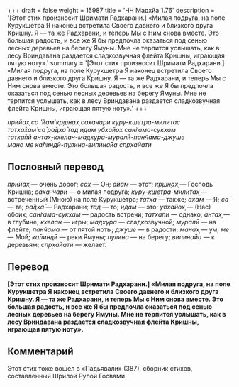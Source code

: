 +++
draft = false
weight = 15987
title = 'ЧЧ Мадхйа 1.76'
description = '[Этот стих произносит Шримати Радхарани.] «Милая подруга, на поле Курукшетра Я наконец встретила Своего давнего и близкого друга Кришну. Я — та же Радхарани, и теперь Мы с Ним снова вместе. Это большая радость, и все же Я бы предпочла оказаться под сенью лесных деревьев на берегу Ямуны. Мне не терпится услышать, как в лесу Вриндавана раздается сладкозвучная флейта Кришны, играющая пятую ноту».'
summary = '[Этот стих произносит Шримати Радхарани.] «Милая подруга, на поле Курукшетра Я наконец встретила Своего давнего и близкого друга Кришну. Я — та же Радхарани, и теперь Мы с Ним снова вместе. Это большая радость, и все же Я бы предпочла оказаться под сенью лесных деревьев на берегу Ямуны. Мне не терпится услышать, как в лесу Вриндавана раздается сладкозвучная флейта Кришны, играющая пятую ноту».'
+++

_прийах̣ со ’йам̇ кр̣шн̣ах̣ сахачари куру-кшетра-милитас  
татха̄хам̇ са̄ ра̄дха̄ тад идам убхайох̣ сан̇гама-сукхам  
татха̄пй антах̣-кхелан-мадхура-муралӣ-пан̃чама-джуше  
мано ме ка̄линдӣ-пулина-випина̄йа спр̣хайати_

## Пословный перевод

_прийах̣_ — очень дорог; _сах̣_ — Он; _айам_ — этот; _кр̣шн̣ах̣_ — Господь Кришна; _саха_\-_чари_ — о милая подруга; _куру_\-_кшетра_\-_милитах̣_ — встреченный (Мною) на поле Курукшетра; _татха̄_ — также; _ахам_ — Я; _са̄_ — та; _ра̄дха̄_ — Радхарани; _тад_ — то; _идам_ — это; _убхайох̣_ — (Нас) обоих; _сан̇гама_\-_сукхам_ — радость встречи; _татха̄пи_ — однако; _антах̣_ — в глубине; _кхелан_ — игры; _мадхура_ — сладкозвучной; _муралӣ_ — на флейте; _пан̃чама_ — от пятой ноты; _джуше_ — в радости; _манах̣_ — ум; _ме_ — Мой; _ка̄линдӣ_ — реки Ямуны; _пулина_ — на берегу; _випина̄йа_ — к деревьям; _спр̣хайати_ — желает.

## Перевод

**\[Этот стих произносит Шримати Радхарани.\] «Милая подруга, на поле Курукшетра Я наконец встретила Своего давнего и близкого друга Кришну. Я — та же Радхарани, и теперь Мы с Ним снова вместе. Это большая радость, и все же Я бы предпочла оказаться под сенью лесных деревьев на берегу Ямуны. Мне не терпится услышать, как в лесу Вриндавана раздается сладкозвучная флейта Кришны, играющая пятую ноту».**

## Комментарий

Этот стих тоже вошел в «Падьявали» (387), сборник стихов, составленный Шрилой Рупой Госвами.
